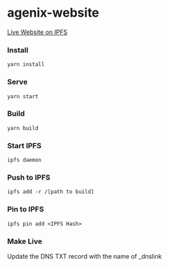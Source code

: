 # agenix-website

[Live Website on IPFS](https://cloudflare-ipfs.com/ipfs/QmbBXHR9awfJ6baButt9SmpWtBfXTSFaAHVhrhCZqbDbjz/)

### Install

```
yarn install
```

### Serve
```
yarn start
```

### Build
```
yarn build
```

### Start IPFS
```
ipfs daemon
```

### Push to IPFS
```
ipfs add -r /[path to build]
```

### Pin to IPFS
```
ipfs pin add <IPFS Hash>
```

### Make Live
Update the DNS TXT record with the name of _dnslink
